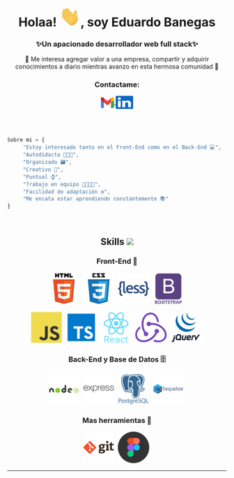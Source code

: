 <!-- <h1 align="center">
      <a href="https://git.io/typing-svg">
      <img src="https://readme-typing-svg.herokuapp.com/?font=roboto&color=%2364F73D&size=40&center=true&vCenter=true&lines=Hello!+👋;I'm+Jose+Angel+Rey...;Good+to+see+you+here!&center=true&size=35&color=4bc46b">
    </a>
</h1> -->

<h1 align="center">Holaa! <img src="./icons/Hi.gif" width="48px">, soy Eduardo Banegas</h1>
<h3 align="center">✨Un apacionado desarrollador web full stack✨</h3>
<p align="center"> 🧠 Me interesa agregar valor a una empresa, compartir y adquirir conocimientos a diario mientras avanzo en esta hermosa comunidad 🧠</p>

<h3 align="center">Contactame:</h3>
<p align="center">
  <a href="mailto:l.eduardo.banegas@gmail.com" target="_blank">
    <img align="center" src="./icons/logos_google-gmail.svg" alt="Eduardo Banegas" height="25" width="30" />
  </a>
  <a href="https://www.linkedin.com/in/eduardo-banegas-85330a174/" target="_blank">
    <img align="center" src="./icons/logos_linkedin-icon.svg" alt="Eduardo Banegas" height="30" width="40" />
  </a>
</p>

<br><br>

```js
Sobre mi = {
     "Estoy interesado tanto en el Front-End como en el Back-End 💻",
     "Autodidacta 👨🏻‍💻",
     "Organizado 🗃",
     "Creativo 🎨",
     "Puntual ⌚",
     "Trabajo en equipo 👨🏽‍🤝‍👨",
     "Facilidad de adaptación ⚙",
     "Me encata estar aprendiendo constantemente 📚"
}
```

<br>
<!-- ----------------------------------------------------------------------------------- -->
<h2 align="center">Skills <img src = "https://media2.giphy.com/media/QssGEmpkyEOhBCb7e1/giphy.gif?cid=ecf05e47a0n3gi1bfqntqmob8g9aid1oyj2wr3ds3mg700bl&rid=giphy.gif" width = 32px></h2>

<h3 align="center">Front-End 🎨</h3>
<p align="center">     
<!--  These logos are copyrighted and may only be used in this Github profile -->
<code><img src="./icons//icons/Html.png" alt="HTML5"/></code>&nbsp;
<code><img src="./icons//icons/css_original_wordmark_logo_icon_146576.png" alt="CSS"/></code>&nbsp;
<code><img src="./icons//icons/less_plain_wordmark_logo_icon_146437.png" alt="SASS"/></code>&nbsp;
<code><img src="./icons//icons/bootstrap_plain_wordmark_logo_icon_146620.png" alt="Bootstrap"/></code>&nbsp;
</p>
<p align="center">     
<!--  These logos are copyrighted and may only be used in this Github profile  -->
<code><img src="./icons//icons/javascript_original_logo_icon_146455.png" alt="Javascript"/></code>&nbsp;
<code><img src="./icons//icons/file_type_typescript_official_icon_130107.png" alt="Typescript"/></code>&nbsp;
<code><img src="./icons//icons/react_original_wordmark_logo_icon_146375.png" alt="React"/></code>&nbsp;
<code><img src="./icons//icons/redux_original_logo_icon_146365.png" alt="Redux"/></code>&nbsp;
<code><img src="./icons//icons/jquery_original_wordmark_logo_icon_146447.png" alt="jQuery"/></code>&nbsp;
</p>

<h3 align="center">Back-End y Base de Datos 🗄</h3>
<p align="center">     
<!--  These logos are copyrighted and may only be used in this Github profile -->
<code><img src="./icons//icons/nodejs_original_wordmark_logo_icon_146412.png" alt="Node"/></code>&nbsp;
<code><img src="./icons//icons/express_original_wordmark_logo_icon_146528.png" alt="Express"/></code>&nbsp;
<code><img src="./icons//icons/postgresql_plain_wordmark_logo_icon_146390.png" alt="Postgre"/></code>&nbsp;
<code><img src="./icons//icons/sequelize_original_wordmark_logo_icon_146349.png" alt="Sequelize"/></code>&nbsp;
</p>

<h3 align="center">Mas herramientas 🔨</h3>
<p align="center">     
<!--  These logos are copyrighted and may only be used in this Github profile: https://github.com/Jose-Angel-Rey/Jose-Angel-Rey  -->
<code><img src="./icons//icons/git_original_wordmark_logo_icon_146510.png" alt="Gi"/></code>&nbsp;
<code><img src="./icons//icons/figma_logo_icon_147289.png" alt="Figma"/></code>&nbsp;
</p>
<!-- ------------------------------------------------------------------------------------- -->

---


